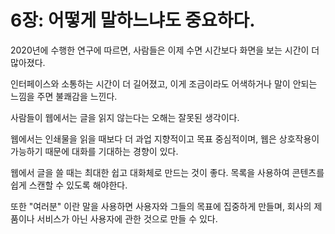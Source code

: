 # 6장: 어떻게 말하느냐도 중요하다.

2020년에 수행한 연구에 따르면, 사람들은 이제 수면 시간보다 화면을 보는 시간이 더 많아졌다.

인터페이스와 소통하는 시간이 더 길어졌고, 이게 조금이라도 어색하거나 말이 안되는 느낌을 주면 불쾌감을 느낀다.

사람들이 웹에서는 글을 읽지 않는다는 오해는 잘못된 생각이다.

웹에서는 인쇄물을 읽을 때보다 더 과업 지향적이고 목표 중심적이며, 웹은 상호작용이 가능하기 때문에 대화를 기대하는 경향이 있다.

웹에서 글을 쓸 때는 최대한 쉽고 대화체로 만드는 것이 좋다. 목록을 사용하여 콘텐츠를 쉽게 스캔할 수 있도록 해야한다.

또한 "여러분" 이란 말을 사용하면 사용자와 그들의 목표에 집중하게 만들며, 회사의 제품이나 서비스가 아닌 사용자에 관한 것으로 만들 수 있다.
